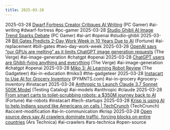 ```yaml
---
title: 2025-03-28
---
```


2025-03-28 [Dwarf Fortress Creator Critiques AI Writing](https://www.pcgamer.com/games/sim/dwarf-fortress-creator-is-so-tired-of-hearing-about-ai-press-a-button-and-it-writes-a-really-sh-tty-wrong-essay-about-something-and-they-still-take-your-job/) (PC Gamer) #ai-writing #dwarf-fortress #pc-gamer
2025-03-28 [Studio Ghibli AI Image Trend Sparks Debate](https://www.pcgamer.com/software/ai/studio-ghibli-ai-image-trend-floods-social-media-cheered-on-by-openai-and-denounced-by-artists-i-cant-think-of-a-worse-artist-to-do-it-to/) (PC Gamer) #ai-art #openai #studio-ghibli
2025-03-28 [Bill Gates Predicts 2-Day Work Week in 10 Years Due to AI](https://fortune.com/2025/03/27/billionaire-bill-gates-two-day-workweek-ai-replacing-humans/) (Fortune) #ai-replacement #bill-gates #two-day-work-week
2025-03-28 [OpenAI says “our GPUs are melting” as it limits ChatGPT image generation requests](https://www.theverge.com/news/637542/chatgpt-says-our-gpus-are-melting-as-it-puts-limit-on-image-generation-requests) (The Verge) #ai-image-generation #chatgpt #openai
2025-03-28 [ChatGPT users are Ghibli-fying anything and everything](https://www.theverge.com/openai/636529/images-chatgpt-openai-studio-ghibli-copyright) (The Verge) #ai-image-generation #chatgpt #openai
2025-03-28 [Miko 3: AI Learning Robot Review](https://the-gadgeteer.com/2025/03/27/miko-3-the-ai-powered-learning-robot-review-a-small-tablet-dressed-as-a-robot/) (The Gadgeteer) #ai-in-education #miko3 #the-gadgeteer
2025-03-28 [Instacart to Use AI for Grocery Inventory](https://www.pymnts.com/news/artificial-intelligence/2025/instacart-ai-check-grocery-store-inventory/) (PYMNTS.com) #ai-in-grocery #grocery-inventory #instacart
2025-03-28 [Anthropic to Launch Claude 3.7 Sonnet 500K Model](https://www.testingcatalog.com/anthropic-may-soon-launch-claude-3-7-sonnet-with-500k-token-context-window/) (Testing Catalog) #ai-models #anthropic #claude
2025-03-28 [From smart carts to toilet-scrubbing robots: a $350M journey back to AI](https://fortune.com/2025/03/25/exclusive-instacart-smart-cart-startup-350m-google-deepmind-low-cost-robots/) (Fortune) #ai-robots #instacart #tech-startups
2025-03-28 [Krisp is using AI to help Indians sound like Americans on calls | TechCrunch](https://techcrunch.com/2025/03/26/krisp-launches-a-dubbing-feature-to-change-accent-of-the-speaker-during-a-call/) (TechCrunch) #accent-modification #ai-in-communication #krisp
2025-03-28 [Open source devs say AI crawlers dominate traffic, forcing blocks on entire countries](https://arstechnica.com/ai/2025/03/devs-say-ai-crawlers-dominate-traffic-forcing-blocks-on-entire-countries/) (Ars Technica) #ai-crawlers #ars-technica #open-source
